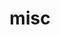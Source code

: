 ---
layout: page
title: misc
nav: true
nav_order: 4
dropdown: true
children: 
    # - title: Immanent Life
    #   permalink: /misc/immanent-life
    # - title: Reading List
    #   permalink: /misc/reading_list
    # - title: Listening List
    #   permalink: /misc/listening_list
    - title: History, Listed
      permalink: /misc/history-listed
    - title: Recreational Math
      permalink: /misc/recmath
    # - title: Mini-Cambridge
    #   permalink: /misc/mini-cambridge
    # - title: Basic Propositions
    #   permalink: /misc/basic-propositions
    # - title: Minima Moralia
    #   permalink: /misc/minima-moralia
    #- title: Trip Without a Ticket
    #  permalink: /misc/trip-without-a-ticket
---